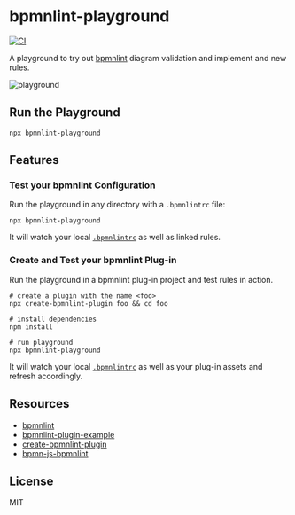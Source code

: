 # bpmnlint-playground

[![CI](https://github.com/bpmn-io/bpmnlint-playground/actions/workflows/CI.yml/badge.svg)](https://github.com/bpmn-io/bpmnlint-playground/actions/workflows/CI.yml)

A playground to try out [bpmnlint](https://github.com/bpmn-io/bpmnlint) diagram validation and implement and new rules.

![playground](./docs/screenshot.png)


## Run the Playground

```
npx bpmnlint-playground
```


## Features

### Test your bpmnlint Configuration

Run the playground in any directory with a `.bpmnlintrc` file:

```
npx bpmnlint-playground
```

It will watch your local [`.bpmnlintrc`](https://github.com/bpmn-io/bpmnlint#configuration) as well as linked rules.


### Create and Test your bpmnlint Plug-in

Run the playground in a bpmnlint plug-in project and test rules in action.

```
# create a plugin with the name <foo>
npx create-bpmnlint-plugin foo && cd foo

# install dependencies
npm install

# run playground
npx bpmnlint-playground
```

It will watch your local [`.bpmnlintrc`](https://github.com/bpmn-io/bpmnlint#configuration) as well as your plug-in assets and refresh accordingly.


## Resources

* [bpmnlint](https://github.com/bpmn-io/bpmnlint)
* [bpmnlint-plugin-example](https://github.com/bpmn-io/bpmnlint-plugin-example)
* [create-bpmnlint-plugin](https://github.com/nikku/create-bpmnlint-plugin)
* [bpmn-js-bpmnlint](https://github.com/bpmn-io/bpmn-js-bpmnlint)


## License

MIT
